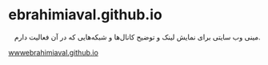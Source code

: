 # ebrahimiaval.github.io
<p lang="fa" dir="rtl" align="right">
.مینی وب سایتی برای نمایش لینک و توضیح کانال‌ها و شبکه‌هایی که در آن فعالیت‌ دارم
</p>

[wwwebrahimiaval.github.io](wwwebrahimiaval.github.io)
